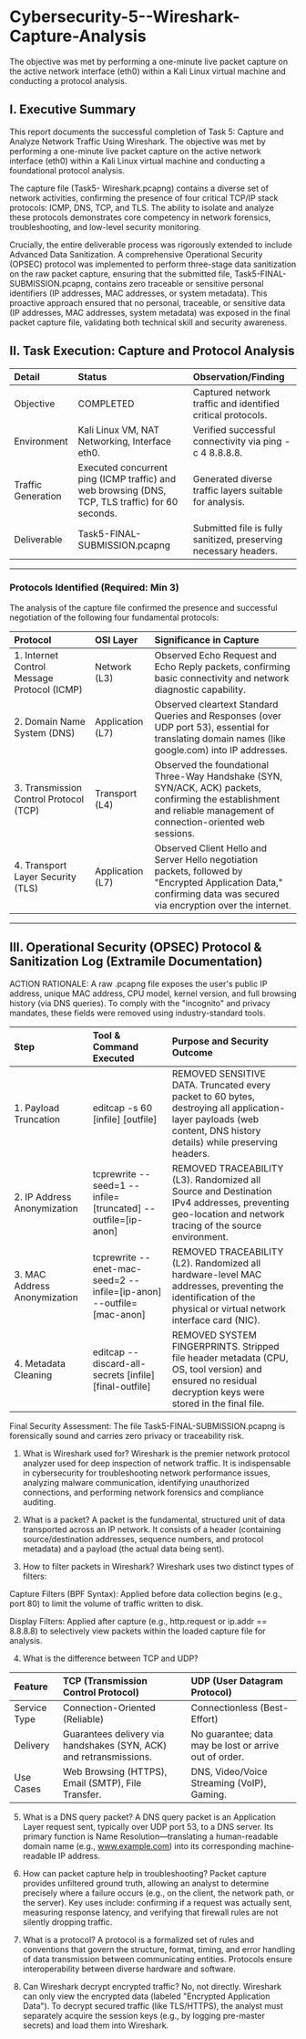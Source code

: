 # Cybersecurity-5--Wireshark-Capture-Analysis
The objective was met by performing a one-minute live packet capture on the active network interface (eth0) within a Kali Linux virtual machine and conducting a protocol analysis.
## I. Executive Summary
This report documents the successful completion of Task 5: Capture and Analyze Network Traffic Using Wireshark. The objective was met by performing a one-minute live packet capture on the active network interface (eth0) within a Kali Linux virtual machine and conducting a foundational protocol analysis.

The capture file (Task5- Wireshark.pcapng) contains a diverse set of network activities, confirming the presence of four critical TCP/IP stack protocols: ICMP, DNS, TCP, and TLS. The ability to isolate and analyze these protocols demonstrates core competency in network forensics, troubleshooting, and low-level security monitoring.

Crucially, the entire deliverable process was rigorously extended to include Advanced Data Sanitization. A comprehensive Operational Security (OPSEC) protocol was implemented to perform three-stage data sanitization on the raw packet capture, ensuring that the submitted file, Task5-FINAL-SUBMISSION.pcapng, contains zero traceable or sensitive personal identifiers (IP addresses, MAC addresses, or system metadata). This proactive approach ensured that no personal, traceable, or sensitive data (IP addresses, MAC addresses, system metadata) was exposed in the final packet capture file, validating both technical skill and security awareness.


## II. Task Execution: Capture and Protocol Analysis

| Detail | Status | Observation/Finding |
| :--- | :--- | :--- |
| Objective | COMPLETED | Captured network traffic and identified critical protocols. |
| Environment | Kali Linux VM, NAT Networking, Interface eth0. | Verified successful connectivity via ping -c 4 8.8.8.8. |
| Traffic Generation | Executed concurrent ping (ICMP traffic) and web browsing (DNS, TCP, TLS traffic) for 60 seconds. | Generated diverse traffic layers suitable for analysis. |
| Deliverable | Task5-FINAL-SUBMISSION.pcapng | Submitted file is fully sanitized, preserving necessary headers. |

---

### Protocols Identified (Required: Min 3)
The analysis of the capture file confirmed the presence and successful negotiation of the following four fundamental protocols:

| Protocol | OSI Layer | Significance in Capture |
| :--- | :--- | :--- |
| 1. Internet Control Message Protocol (ICMP) | Network (L3) | Observed Echo Request and Echo Reply packets, confirming basic connectivity and network diagnostic capability. |
| 2. Domain Name System (DNS) | Application (L7) | Observed cleartext Standard Queries and Responses (over UDP port 53), essential for translating domain names (like google.com) into IP addresses. |
| 3. Transmission Control Protocol (TCP) | Transport (L4) | Observed the foundational Three-Way Handshake (SYN, SYN/ACK, ACK) packets, confirming the establishment and reliable management of connection-oriented web sessions. |
| 4. Transport Layer Security (TLS) | Application (L7) | Observed Client Hello and Server Hello negotiation packets, followed by "Encrypted Application Data," confirming data was secured via encryption over the internet. |

---

## III. Operational Security (OPSEC) Protocol & Sanitization Log (Extramile Documentation)

ACTION RATIONALE: A raw .pcapng file exposes the user's public IP address, unique MAC address, CPU model, kernel version, and full browsing history (via DNS queries). To comply with the "incognito" and privacy mandates, these fields were removed using industry-standard tools.

| Step | Tool & Command Executed | Purpose and Security Outcome |
| :--- | :--- | :--- |
| 1. Payload Truncation | editcap -s 60 [infile] [outfile] | REMOVED SENSITIVE DATA. Truncated every packet to 60 bytes, destroying all application-layer payloads (web content, DNS history details) while preserving headers. |
| 2. IP Address Anonymization | tcprewrite --seed=1 --infile=[truncated] --outfile=[ip-anon] | REMOVED TRACEABILITY (L3). Randomized all Source and Destination IPv4 addresses, preventing geo-location and network tracing of the source environment. |
| 3. MAC Address Anonymization | tcprewrite --enet-mac-seed=2 --infile=[ip-anon] --outfile=[mac-anon] | REMOVED TRACEABILITY (L2). Randomized all hardware-level MAC addresses, preventing the identification of the physical or virtual network interface card (NIC). |
| 4. Metadata Cleaning | editcap --discard-all-secrets [infile] [final-outfile] | REMOVED SYSTEM FINGERPRINTS. Stripped file header metadata (CPU, OS, tool version) and ensured no residual decryption keys were stored in the final file. |

Final Security Assessment: The file Task5-FINAL-SUBMISSION.pcapng is forensically sound and carries zero privacy or traceability risk.

1. What is Wireshark used for?
Wireshark is the premier network protocol analyzer used for deep inspection of network traffic. It is indispensable in cybersecurity for troubleshooting network performance issues, analyzing malware communication, identifying unauthorized connections, and performing network forensics and compliance auditing.

2. What is a packet?
A packet is the fundamental, structured unit of data transported across an IP network. It consists of a header (containing source/destination addresses, sequence numbers, and protocol metadata) and a payload (the actual data being sent).


3. How to filter packets in Wireshark?
Wireshark uses two distinct types of filters:

Capture Filters (BPF Syntax): Applied before data collection begins (e.g., port 80) to limit the volume of traffic written to disk.

Display Filters: Applied after capture (e.g., http.request or ip.addr == 8.8.8.8) to selectively view packets within the loaded capture file for analysis.

4. What is the difference between TCP and UDP?

| Feature | TCP (Transmission Control Protocol) | UDP (User Datagram Protocol) |
| :--- | :--- | :--- |
| Service Type | Connection-Oriented (Reliable) | Connectionless (Best-Effort) |
| Delivery | Guarantees delivery via handshakes (SYN, ACK) and retransmissions. | No guarantee; data may be lost or arrive out of order. |
| Use Cases | Web Browsing (HTTPS), Email (SMTP), File Transfer. | DNS, Video/Voice Streaming (VoIP), Gaming. |


5. What is a DNS query packet?
A DNS query packet is an Application Layer request sent, typically over UDP port 53, to a DNS server. Its primary function is Name Resolution—translating a human-readable domain name (e.g., www.example.com) into its corresponding machine-readable IP address.


6. How can packet capture help in troubleshooting?
Packet capture provides unfiltered ground truth, allowing an analyst to determine precisely where a failure occurs (e.g., on the client, the network path, or the server). Key uses include: confirming if a request was actually sent, measuring response latency, and verifying that firewall rules are not silently dropping traffic.

7. What is a protocol?
A protocol is a formalized set of rules and conventions that govern the structure, format, timing, and error handling of data transmission between communicating entities. Protocols ensure interoperability between diverse hardware and software.


8. Can Wireshark decrypt encrypted traffic?
No, not directly. Wireshark can only view the encrypted data (labeled "Encrypted Application Data"). To decrypt secured traffic (like TLS/HTTPS), the analyst must separately acquire the session keys (e.g., by logging pre-master secrets) and load them into Wireshark.



